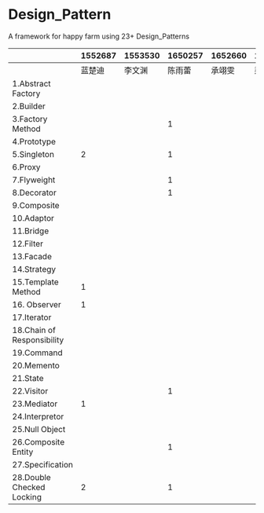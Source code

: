# Design_Pattern
A framework for happy farm using 23+ Design_Patterns 



|                            | 1552687 | 1553530 | 1650257 | 1652660 | 1652667 | 1652701 | 1652742 | 1652791 | 1652792 | 1652801 |
| -------------------------- | ------- | ------- | ------- | ------- | ------- | ------- | ------- | ------- | ------- | ------- |
|                            | 蓝楚迪  | 李文渊  | 陈雨蕾  | 承翊雯  | 梁栎鹏  | 刘轩    | 贺鹏程  | 温庭杰  | 罗吉皓  | 陈志    |
| 1.Abstract Factory         |         |         |         |         |         |         |         |         |         |         |
| 2.Builder                  |         |         |         |         |         |         |         |         |         |         |
| 3.Factory Method           |         |         | 1 |         |         |         |         |         |         |         |
| 4.Prototype                |         |         |         |         |         |         |         |         |         |         |
| 5.Singleton                | 2 |         | 1 |         |         |         |         |         |         |         |
| 6.Proxy                    |         |         |         |         |         |         |         |         |         |         |
| 7.Flyweight       |         |         | 1 |         |         |         |         |         |         |         |
| 8.Decorator                |         |         | 1 |         |         |         |         |         |         |         |
| 9.Composite                |         |         |         |         |         |         |         |         |         |         |
| 10.Adaptor          |         |         |         |         |         |         |         |         |         |         |
| 11.Bridge                  |         |         |         |         |         |         |         |         |         |         |
| 12.Filter                  |         |         |         |         |         |         |         |         |         |         |
| 13.Facade            |         |         |         |         |         |         |         |         |         |         |
| 14.Strategy                |         |         |         |         |         |         |         |         |         |         |
| 15.Template Method         | 1 |         |         |         |         |         |         |         |         |         |
| 16. Observer               | 1 |         |         |         |         |         |         |         |         |         |
| 17.Iterator                |         |         |         |         |         |         |         |         |         |         |
| 18.Chain of Responsibility |         |         |         |         |         |         |         |         |         |         |
| 19.Command                 |         |         |         |         |         |         |         |         |         |         |
| 20.Memento                 |         |         |         |         |         |         |         |         |         |         |
| 21.State                   |         |         |         |         |         |         |         |         |         |         |
| 22.Visitor                 |         |         | 1 |         |         |         |         |         |         |         |
| 23.Mediator                | 1 |         |         |         |         |         |         |         |         |         |
| 24.Interpretor             |         |         |         |         |         |         |         |         |         |         |
| 25.Null Object             |         |         |         |         |         |         |         |         |         |         |
| 26.Composite Entity        |         |         | 1 |         |         |         |         |         |         |         |
| 27.Specification           |         |         |         |         |         ||||||
| 28.Double Checked Locking | 2 |         | 1 ||||||||